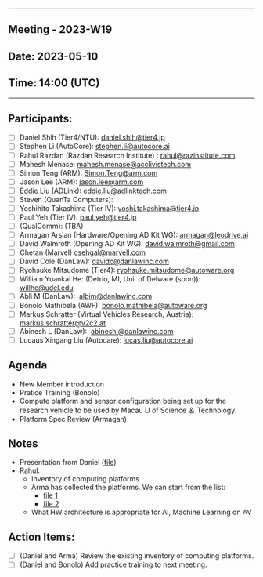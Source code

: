 *** 
## Meeting - 2023-W19
## Date: 2023-05-10
## Time: 14:00 (UTC)
***

## Participants:
* [ ] Daniel Shih (Tier4/NTU): daniel.shih@tier4.jp
* [ ] Stephen Li (AutoCore): stephen.li@autocore.ai
* [ ] Rahul Razdan (Razdan Research Institute) : rahul@razinstitute.com 
* [ ] Mahesh Menase: <mahesh.menase@acclivistech.com>
* [ ] Simon Teng (ARM): Simon.Teng@arm.com
* [ ] Jason Lee (ARM): jason.lee@arm.com
* [ ] Eddie Liu (ADLink): eddie.liu@adlinktech.com
* [ ] Steven (QuanTa Computers): 
* [ ] Yoshihito Takashima (Tier IV): yoshi.takashima@tier4.jp
* [ ] Paul Yeh (Tier IV): paul.yeh@tier4.jp
* [ ] (QualComm): (TBA)
* [ ] Armagan Arslan (Hardware/Opening AD Kit WG): [armagan@leodrive.ai](mailto:armagan@leodrive.ai)
* [ ] David Walmroth (Opening AD Kit WG): david.walmroth@gmail.com
* [ ] Chetan (Marvel) csehgal@marvell.com
* [ ] David Cole (DanLaw): davidc@danlawinc.com
* [ ] Ryohsuke Mitsudome (Tier4): [ryohsuke.mitsudome@autoware.org](mailto:ryohsuke.mitsudome@autoware.org)
* [ ] William Yuankai He: (Detrio, MI, Uni. of Delware (soon)): [willhe@udel.edu](mailto:willhe@udel.edu)
* [ ] Abli M (DanLaw):  albim@danlawinc.com
* [ ] Bonolo Mathibela (AWF): bonolo.mathibela@autoware.org
* [ ] Markus Schratter (Virtual Vehicles Research, Austria): markus.schratter@v2c2.at
* [ ] Abinesh L (DanLaw):  abineshl@danlawinc.com
* [ ] Lucaus Xingang Liu (Autocare): lucas.liu@autocore.ai

## Agenda
* New Member introduction
* Pratice Training (Bonolo)
* Compute platform and sensor configuration being set up for the research vehicle to be used by Macau U of Science ＆ Technology.
* Platform Spec Review (Armagan)

## Notes
* Presentation from Daniel ([file](ReferenceDesignWG-Kickoff-20230510.pptx))
* Rahul:
	* Inventory of computing platforms
	* Arma has collected the platforms. We can start from the list: 
		* [file 1](https://drive.google.com/open?id=1d3PjkqIypyrm0xwk_AYRP0EGApPxnSw6&authuser=armagan%40leodrive.ai&usp=drive_fs)
		* [file 2](https://docs.google.com/document/d/1Q2hRkJ1y_smtogIYb0sQdOyot-01UpZV3DlGyGU1-Gs/edit)
	* What HW architecture is appropriate for AI, Machine Learning on AV
## Action Items:
* [ ] (Daniel and Arma) Review the existing inventory of computing platforms.
* [ ] (Daniel and Bonolo) Add practice training to next meeting.
